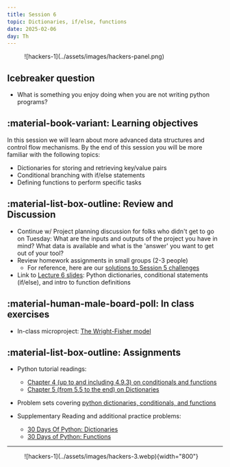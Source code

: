 ```yaml
---
title: Session 6
topic: Dictionaries, if/else, functions
date: 2025-02-06
day: Th
---
```



<figure markdown="span">
  ![hackers-1](../assets/images/hackers-panel.png)
</figure>

## Icebreaker question
* What is something you enjoy doing when you are not writing python programs?

## :material-book-variant: Learning objectives
In this session we will learn about more advanced data structures and control
flow mechanisms. By the end of this session you will be more familiar with the
following topics:

- Dictionaries for storing and retrieving key/value pairs
- Conditional branching with if/else statements
- Defining functions to perform specific tasks

## :material-list-box-outline: Review and Discussion
- Continue w/ Project planning discussion for folks who didn't get to go on Tuesday:
What are the inputs and outputs of the project you have in mind? What data is
available and what is the 'answer' you want to get out of your tool?
- Review homework assignments in small groups (2-3 people)
    - For reference, here are our [solutions to Session 5 challenges](https://github.com/iao2122/hack-5-python/blob/main/notebooks/nb-5.3-seesion5-challenges.ipynb)
- Link to [Lecture 6 slides](../../lectures/6.0/): Python dictionaries, conditional statements (if/else), and intro to function definitions

## :material-human-male-board-poll: In class exercises
- In-class microproject: [The Wright-Fisher model](../../tutorials/6.1-microproject-wf)

## :material-list-box-outline: Assignments
- Python tutorial readings:
    - [Chapter 4 (up to and including 4.9.3) on conditionals and functions](https://docs.python.org/3.13/tutorial/controlflow.html)
    - [Chapter 5 (from 5.5 to the end) on Dictionaries](https://docs.python.org/3.13/tutorial/datastructures.html#dictionaries)

- Problem sets covering [python dictionaries, conditionals, and functions](../tutorials/6.0-python-part2.md)
- Supplementary Reading and additional practice problems:
    - [30 Days Of Python: Dictionaries](https://github.com/Asabeneh/30-Days-Of-Python/blob/master/08_Day_Dictionaries/08_dictionaries.md)
    - [30 Days of Python: Functions](https://github.com/Asabeneh/30-Days-Of-Python/blob/master/11_Day_Functions/11_functions.md)
---------------------


<figure markdown="span">
  ![hackers-1](../assets/images/hackers-3.webp){width="800"}
</figure>

<!-- Notes
* Show the github 'Preview' tab
-->
